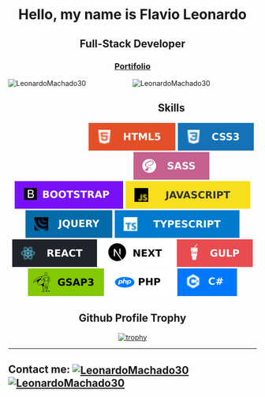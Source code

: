 # <p align="center">Hello, my name is Flavio Leonardo</p>

## <p align="center">Full-Stack Developer</p>

### <p align="center"> <a href="react-app-portifolio.vercel.app" >Portifolio</a></p>

<div align="center">
  <img 
src="https://github-readme-stats.vercel.app/api?username=LeonardoMachado30&show_icons=true0&layout=compact&theme=radical&locale=en&hide_border=true&title_color=ffd700&hide=total-issues,contributed-to" alt="LeonardoMachado30" height="200em" align="left" />
  <img 
src="https://github-readme-stats.vercel.app/api/top-langs/?username=LeonardoMachado30&layout=compact&theme=radical&title_color=ffd700&hide_border=true" 
alt="LeonardoMachado30" height="200em" />
</div>

<div align="center">

## Skills
  ![HTML5](https://github.com/LeonardoMachado30/LeonardoMachado30/blob/main/html.svg)
  ![CSS3](https://github.com/LeonardoMachado30/LeonardoMachado30/blob/main/css3.svg)
  ![SASS](https://github.com/LeonardoMachado30/LeonardoMachado30/blob/main/SASS.svg)
  ![Bootstrap](https://github.com/LeonardoMachado30/LeonardoMachado30/blob/main/bootstrap.svg)
  ![Javascript](https://github.com/LeonardoMachado30/LeonardoMachado30/blob/main/javascript.svg)
  ![Jquery](https://github.com/LeonardoMachado30/LeonardoMachado30/blob/main/jquery.svg)
  ![Typescript](https://github.com/LeonardoMachado30/LeonardoMachado30/blob/main/typescript.svg)
  ![ReactJs](https://github.com/LeonardoMachado30/LeonardoMachado30/blob/main/react.svg)
  ![NextJS](https://github.com/LeonardoMachado30/LeonardoMachado30/blob/main/next.svg)
  ![GulpJs](https://github.com/LeonardoMachado30/LeonardoMachado30/blob/main/GULP.svg)
  ![GSAP](https://github.com/LeonardoMachado30/LeonardoMachado30/blob/main/gsap.svg)
  ![PHP](https://github.com/LeonardoMachado30/LeonardoMachado30/blob/main/php.svg)
  ![C#](https://github.com/LeonardoMachado30/LeonardoMachado30/blob/main/csharp.svg)
  
</div>

<div align="center">

## Github Profile Trophy

[![trophy](https://github-profile-trophy.vercel.app/?username=LeonardoMachado30&column=6&row=1&theme=juicyfresh&no-bg=true&margin-w=10&margin-h=8)](https://github.com/LeonardoMachado30/github-profile-trophy)

</div>
<hr />

## **Contact me:** <a href="https://www.linkedin.com/in/flavio-leonardo-ads/" target="blank"><img align="center" src="https://cdn-icons-png.flaticon.com/512/174/174857.png" alt="LeonardoMachado30" height="30" width="30" /></a> <a href="https://mail.google.com/mail/u/0/#inbox?compose=CllgCJqSvRkZZgWBVBDvTrMxkSmvfrCvVGvNvrwKJntkXprlmPDFWwcwCFpcdcXtmTSPPTzzKPg" target="blank"><img align="center" src="https://imagepng.org/wp-content/uploads/2018/03/gmail-cone-icon.png" alt="LeonardoMachado30" height="30" width="30" /></a>
